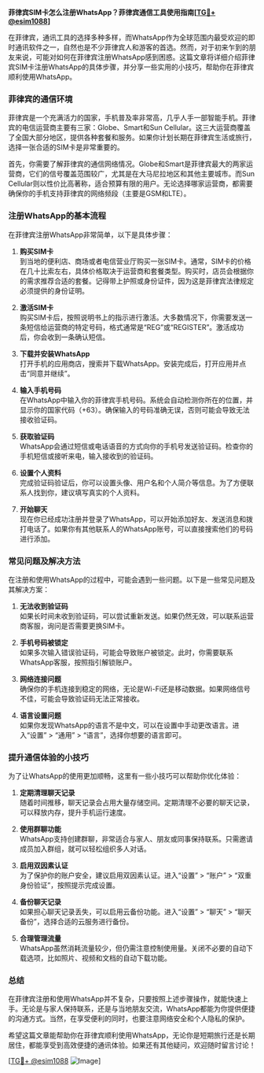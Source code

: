 **菲律宾SIM卡怎么注册WhatsApp？菲律宾通信工具使用指南[[TG💪+ @esim1088](https://t.me/s/esim1088)]**

在菲律宾，通讯工具的选择多种多样，而WhatsApp作为全球范围内最受欢迎的即时通讯软件之一，自然也是不少菲律宾人和游客的首选。然而，对于初来乍到的朋友来说，可能对如何在菲律宾注册WhatsApp感到困惑。这篇文章将详细介绍菲律宾SIM卡注册WhatsApp的具体步骤，并分享一些实用的小技巧，帮助你在菲律宾顺利使用WhatsApp。

### 菲律宾的通信环境

菲律宾是一个充满活力的国家，手机普及率非常高，几乎人手一部智能手机。菲律宾的电信运营商主要有三家：Globe、Smart和Sun Cellular。这三大运营商覆盖了全国大部分地区，提供各种套餐和服务。如果你计划长期在菲律宾生活或旅行，选择一张合适的SIM卡是非常重要的。

首先，你需要了解菲律宾的通信网络情况。Globe和Smart是菲律宾最大的两家运营商，它们的信号覆盖范围较广，尤其是在大马尼拉地区和其他主要城市。而Sun Cellular则以性价比高著称，适合预算有限的用户。无论选择哪家运营商，都需要确保你的手机支持菲律宾的网络频段（主要是GSM和LTE）。

### 注册WhatsApp的基本流程

在菲律宾注册WhatsApp非常简单，以下是具体步骤：

1. **购买SIM卡**  
   到当地的便利店、商场或者电信营业厅购买一张SIM卡。通常，SIM卡的价格在几十比索左右，具体价格取决于运营商和套餐类型。购买时，店员会根据你的需求推荐合适的套餐。记得带上护照或身份证件，因为这是菲律宾法律规定必须提供的身份证明。

2. **激活SIM卡**  
   购买SIM卡后，按照说明书上的指示进行激活。大多数情况下，你需要发送一条短信给运营商的特定号码，格式通常是“REG”或“REGISTER”。激活成功后，你会收到一条确认短信。

3. **下载并安装WhatsApp**  
   打开手机的应用商店，搜索并下载WhatsApp。安装完成后，打开应用并点击“同意并继续”。

4. **输入手机号码**  
   在WhatsApp中输入你的菲律宾手机号码。系统会自动检测你所在的位置，并显示你的国家代码（+63）。确保输入的号码准确无误，否则可能会导致无法接收验证码。

5. **获取验证码**  
   WhatsApp会通过短信或电话语音的方式向你的手机号发送验证码。检查你的手机短信或接听来电，输入接收到的验证码。

6. **设置个人资料**  
   完成验证码验证后，你可以设置头像、用户名和个人简介等信息。为了方便联系人找到你，建议填写真实的个人资料。

7. **开始聊天**  
   现在你已经成功注册并登录了WhatsApp，可以开始添加好友、发送消息和拨打电话了。如果你有其他联系人的WhatsApp账号，可以直接搜索他们的号码进行添加。

### 常见问题及解决方法

在注册和使用WhatsApp的过程中，可能会遇到一些问题。以下是一些常见问题及其解决方案：

1. **无法收到验证码**  
   如果长时间未收到验证码，可以尝试重新发送。如果仍然无效，可以联系运营商客服，询问是否需要更换SIM卡。

2. **手机号码被锁定**  
   如果多次输入错误验证码，可能会导致账户被锁定。此时，你需要联系WhatsApp客服，按照指引解锁账户。

3. **网络连接问题**  
   确保你的手机连接到稳定的网络，无论是Wi-Fi还是移动数据。如果网络信号不佳，可能会导致验证码无法正常接收。

4. **语言设置问题**  
   如果你发现WhatsApp的语言不是中文，可以在设置中手动更改语言。进入“设置” > “通用” > “语言”，选择你想要的语言即可。

### 提升通信体验的小技巧

为了让WhatsApp的使用更加顺畅，这里有一些小技巧可以帮助你优化体验：

1. **定期清理聊天记录**  
   随着时间推移，聊天记录会占用大量存储空间。定期清理不必要的聊天记录，可以释放内存，提升手机运行速度。

2. **使用群聊功能**  
   WhatsApp支持创建群聊，非常适合与家人、朋友或同事保持联系。只需邀请成员加入群组，就可以轻松组织多人对话。

3. **启用双因素认证**  
   为了保护你的账户安全，建议启用双因素认证。进入“设置” > “账户” > “双重身份验证”，按照提示完成设置。

4. **备份聊天记录**  
   如果担心聊天记录丢失，可以启用云备份功能。进入“设置” > “聊天” > “聊天备份”，选择合适的云服务进行备份。

5. **合理管理流量**  
   WhatsApp虽然消耗流量较少，但仍需注意控制使用量。关闭不必要的自动下载选项，比如照片、视频和文档的自动下载功能。

### 总结

在菲律宾注册和使用WhatsApp并不复杂，只要按照上述步骤操作，就能快速上手。无论是与家人保持联系，还是与当地朋友交流，WhatsApp都能为你提供便捷的沟通方式。当然，在享受便利的同时，也要注意网络安全和个人隐私的保护。

希望这篇文章能帮助你在菲律宾顺利使用WhatsApp，无论你是短期旅行还是长期居住，都能享受到高效便捷的通讯体验。如果还有其他疑问，欢迎随时留言讨论！

[[TG💪+ @esim1088](https://t.me/s/esim1088) ![Image](https://i.postimg.cc/4NQfJmqS/Snipaste-2025-05-13-00-14-12.png)]